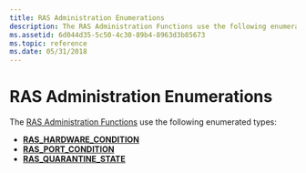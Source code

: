 ```yaml
---
title: RAS Administration Enumerations
description: The RAS Administration Functions use the following enumerated types
ms.assetid: 6d044d35-5c50-4c30-89b4-8963d3b85673
ms.topic: reference
ms.date: 05/31/2018
---
```


# RAS Administration Enumerations

The [RAS Administration Functions](ras-administration-functions.md) use the following enumerated types:

-   [**RAS\_HARDWARE\_CONDITION**](/windows/desktop/api/Mprapi/ne-mprapi-ras_hardware_condition)
-   [**RAS\_PORT\_CONDITION**](/windows/desktop/api/Mprapi/ne-mprapi-ras_port_condition)
-   [**RAS\_QUARANTINE\_STATE**](/windows/desktop/api/Mprapi/ne-mprapi-ras_quarantine_state)

 

 




